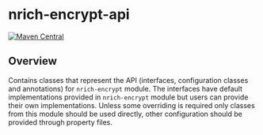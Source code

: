 # nrich-encrypt-api

[![Maven Central](https://maven-badges.herokuapp.com/maven-central/net.croz.nrich/nrich-encrypt-api/badge.svg?color=blue)](https://maven-badges.herokuapp.com/maven-central/net.croz.nrich/nrich-encrypt-api)

## Overview

Contains classes that represent the API (interfaces, configuration classes and annotations) for `nrich-encrypt` module.
The interfaces have default implementations provided in `nrich-encrypt` module but users can provide their own implementations. Unless some overriding is required only classes from this module
should be used directly, other configuration should be provided through property files.
